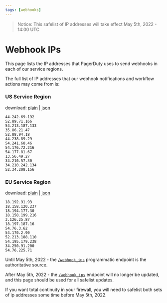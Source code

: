 ```yaml
---
tags: [webhooks]
---
```

> Notice: This safelist of IP addresses will take effect May 5th, 2022 - 14:00 UTC

# Webhook IPs

This page lists the IP addresses that PagerDuty uses to send webhooks in each of our service regions.

The full list of IP addresses that our webhook notifications and workflow actions may come from is:

### US Service Region

download: [plain](https://developer.pagerduty.com/ip-safelists/webhooks-us-service-region) | [json](https://developer.pagerduty.com/ip-safelists/webhooks-us-service-region-json)

    44.242.69.192
    52.89.71.166
    54.213.187.133
    35.86.21.47
    52.88.94.18
    44.238.89.29
    54.241.68.46
    54.176.72.216
    54.177.81.67
    13.56.49.27
    34.210.57.30
    34.210.242.134
    52.34.208.156


### EU Service Region

download: [plain](https://developer.pagerduty.com/ip-safelists/webhooks-eu-service-region) | [json](https://developer.pagerduty.com/ip-safelists/webhooks-eu-service-region-json)

    18.192.91.93
    18.158.120.237
    18.194.177.30
    18.158.199.216
    3.126.25.87
    18.197.187.16
    54.76.3.62
    54.170.2.90
    52.213.188.110
    54.195.179.238
    34.250.91.200
    54.76.225.71


Until May 5th, 2022 - the [`/webhook_ips`](https://support.pagerduty.com/docs/safelist-ips#webhooks) programmatic endpoint is the authoritative source.

After May 5th, 2022 - the [`/webhook_ips`](https://support.pagerduty.com/docs/safelist-ips#webhooks) endpoint will no longer be updated, and this page should be used for all safelist updates.

If you want total continuity in your firewall, you will need to safelist both sets of ip addresses some time before May 5th, 2022.
